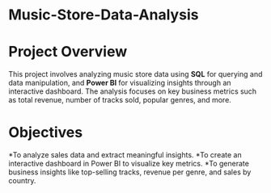 # Music-Store-Data-Analysis
# Project Overview
This project involves analyzing music store data using **SQL** for querying and data manipulation, and **Power BI** for visualizing insights through an interactive dashboard. The analysis focuses on key business metrics such as total revenue, number of tracks sold, popular genres, and more.
# Objectives
*To analyze sales data and extract meaningful insights.
*To create an interactive dashboard in Power BI to visualize key metrics.
*To generate business insights like top-selling tracks, revenue per genre, and sales by country.
